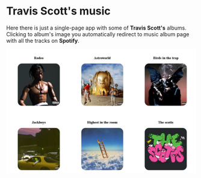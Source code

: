 # Travis Scott's music

Here there is just a single-page app with some of **Travis Scott's** albums. 
Clicking to album's image you automatically redirect to music album page with all the tracks on **Spotify**.



![](/albums.JPG)
